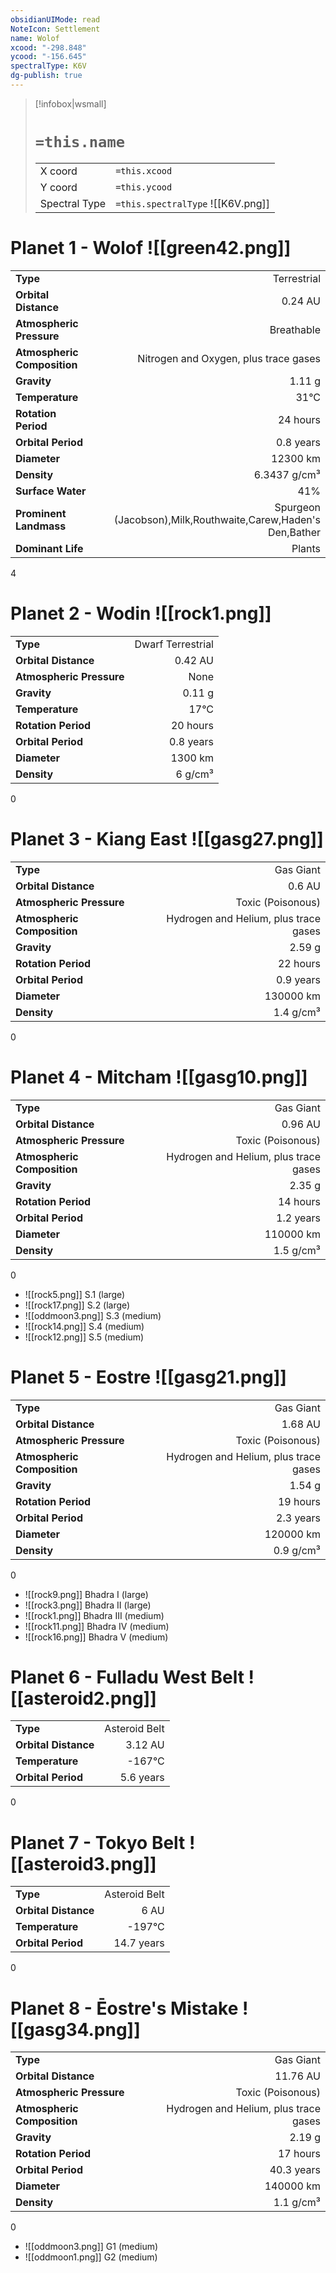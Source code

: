 ```yaml
---
obsidianUIMode: read
NoteIcon: Settlement
name: Wolof
xcood: "-298.848"
ycood: "-156.645"
spectralType: K6V
dg-publish: true
---
```

> [!infobox|wsmall]
> # `=this.name`
> | | |
> | - | - |
> | X coord | `=this.xcood` |
> | Y coord| `=this.ycood` |
> | Spectral Type | `=this.spectralType` ![[K6V.png]] |

# Planet 1 - Wolof ![[green42.png]]
|                             |                           |
| --------------------------- | -------------------------:|
| **Type**                    |             Terrestrial |
| **Orbital Distance**        |   0.24 AU |
| **Atmospheric Pressure**    |       Breathable |
| **Atmospheric Composition** |      Nitrogen and Oxygen, plus trace gases |
| **Gravity**                 |        1.11 g |
| **Temperature**             |    31°C |
| **Rotation Period**         |  24 hours |
| **Orbital Period** | 0.8 years |
| **Diameter**                |      12300 km | 
| **Density**                 |    6.3437 g/cm³ |
| **Surface Water**           |           41% | 
| **Prominent Landmass**      |         Spurgeon (Jacobson),Milk,Routhwaite,Carew,Haden's Den,Bather | 
| **Dominant Life**           |         Plants |



4



# Planet 2 - Wodin ![[rock1.png]]
|                             |                           |
| --------------------------- | -------------------------:|
| **Type**                    |             Dwarf Terrestrial |
| **Orbital Distance**        |   0.42 AU |
| **Atmospheric Pressure**    |       None |
| **Gravity**                 |        0.11 g |
| **Temperature**             |    17°C |
| **Rotation Period**         |  20 hours |
| **Orbital Period** | 0.8 years |
| **Diameter**                |      1300 km | 
| **Density**                 |    6 g/cm³ |



0



# Planet 3 - Kiang East ![[gasg27.png]]
|                             |                           |
| --------------------------- | -------------------------:|
| **Type**                    |             Gas Giant |
| **Orbital Distance**        |   0.6 AU |
| **Atmospheric Pressure**    |       Toxic (Poisonous) |
| **Atmospheric Composition** |      Hydrogen and Helium, plus trace gases |
| **Gravity**                 |        2.59 g |
| **Rotation Period**         |  22 hours |
| **Orbital Period** | 0.9 years |
| **Diameter**                |      130000 km | 
| **Density**                 |    1.4 g/cm³ |



0



# Planet 4 - Mitcham ![[gasg10.png]]
|                             |                           |
| --------------------------- | -------------------------:|
| **Type**                    |             Gas Giant |
| **Orbital Distance**        |   0.96 AU |
| **Atmospheric Pressure**    |       Toxic (Poisonous) |
| **Atmospheric Composition** |      Hydrogen and Helium, plus trace gases |
| **Gravity**                 |        2.35 g |
| **Rotation Period**         |  14 hours |
| **Orbital Period** | 1.2 years |
| **Diameter**                |      110000 km | 
| **Density**                 |    1.5 g/cm³ |



0

- ![[rock5.png]] S.1 (large)
- ![[rock17.png]] S.2 (large)
- ![[oddmoon3.png]] S.3 (medium)
- ![[rock14.png]] S.4 (medium)
- ![[rock12.png]] S.5 (medium)


# Planet 5 - Eostre ![[gasg21.png]]
|                             |                           |
| --------------------------- | -------------------------:|
| **Type**                    |             Gas Giant |
| **Orbital Distance**        |   1.68 AU |
| **Atmospheric Pressure**    |       Toxic (Poisonous) |
| **Atmospheric Composition** |      Hydrogen and Helium, plus trace gases |
| **Gravity**                 |        1.54 g |
| **Rotation Period**         |  19 hours |
| **Orbital Period** | 2.3 years |
| **Diameter**                |      120000 km | 
| **Density**                 |    0.9 g/cm³ |



0

- ![[rock9.png]] Bhadra I (large)
- ![[rock3.png]] Bhadra II (large)
- ![[rock1.png]] Bhadra III (medium)
- ![[rock11.png]] Bhadra IV (medium)
- ![[rock16.png]] Bhadra V (medium)


# Planet 6 - Fulladu West Belt ![[asteroid2.png]]
|                             |                           |
| --------------------------- | -------------------------:|
| **Type**                    |             Asteroid Belt |
| **Orbital Distance**        |   3.12 AU |
| **Temperature**             |    -167°C |
| **Orbital Period** | 5.6 years |



0



# Planet 7 - Tokyo Belt ![[asteroid3.png]]
|                             |                           |
| --------------------------- | -------------------------:|
| **Type**                    |             Asteroid Belt |
| **Orbital Distance**        |   6 AU |
| **Temperature**             |    -197°C |
| **Orbital Period** | 14.7 years |



0



# Planet 8 - Ēostre's Mistake ![[gasg34.png]]
|                             |                           |
| --------------------------- | -------------------------:|
| **Type**                    |             Gas Giant |
| **Orbital Distance**        |   11.76 AU |
| **Atmospheric Pressure**    |       Toxic (Poisonous) |
| **Atmospheric Composition** |      Hydrogen and Helium, plus trace gases |
| **Gravity**                 |        2.19 g |
| **Rotation Period**         |  17 hours |
| **Orbital Period** | 40.3 years |
| **Diameter**                |      140000 km | 
| **Density**                 |    1.1 g/cm³ |



0

- ![[oddmoon3.png]] G1 (medium)
- ![[oddmoon1.png]] G2 (medium)



